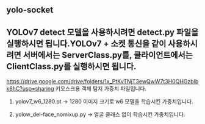 yolo-socket
---
YOLOv7 detect 모델을 사용하시려면 detect.py 파일을 실행하시면 됩니다.YOLOv7 + 소켓 통신을 같이 사용하시려면 서버에서는 ServerClass.py를, 클라이언트에서는 ClientClass.py를 실행하시면 됩니다.
---
https://drive.google.com/drive/folders/1x_PtKvTNjT3ewQwW7t3H0QHGzbIbk6hC?usp=sharing
키오스크용 객체 탐지 가중치 파일입니다.
1. yolov7_w6_1280.pt ->
    1280 이미지 크기로 w6 모델을 학습시킨 가중치입니다.

2. yolow_del-face_nomixup.py ->
    얼굴 클래스 없이 학습시킨 가중치입니다.